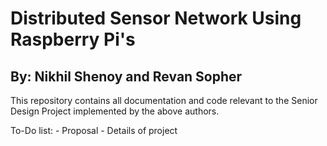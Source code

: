 # Distributed Sensor Network Using Raspberry Pi's
## By: Nikhil Shenoy and Revan Sopher

This repository contains all documentation and code relevant to the Senior Design Project implemented by the above authors. 

To-Do list:
	- Proposal
	- Details of project
